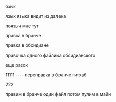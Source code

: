 
язык

язык языка видит из далека

поязыч мне тут 


правка в бранче

правка в обсидиане

правочка одного файлика обсидианского

еще разок

11111 ----
переправка в бранче гитхаб

222

правим в бранче один файл потом пулим в майн

